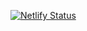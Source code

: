 [![Netlify Status](https://api.netlify.com/api/v1/badges/870adbab-55e6-46a9-9163-d43398259da6/deploy-status)](https://app.netlify.com/sites/mofozero/deploys)
